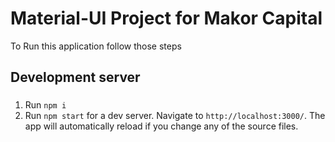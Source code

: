 # Material-UI Project for Makor Capital
To Run this application follow those steps

## Development server
###
1. Run `npm i`
2. Run `npm start` for a dev server. Navigate to `http://localhost:3000/`. The app will automatically reload if you change any of the source files.
